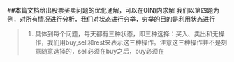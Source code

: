 ##本篇文档给出股票买卖问题的优化通解，可以在0(N)内求解
我们以第四题为例，对所有情况进行分析，我们对状态进行穷举，穷举的目的是利用状态进行

>1. 具体到每个问题，每天都有三种状态，即三种选择：买入、卖出和无操作，我们用buy,sell和rest来表示这三种操作。注意这三种操作并不是刻意随意选择的，sell必须在buy之后，buy必须在
